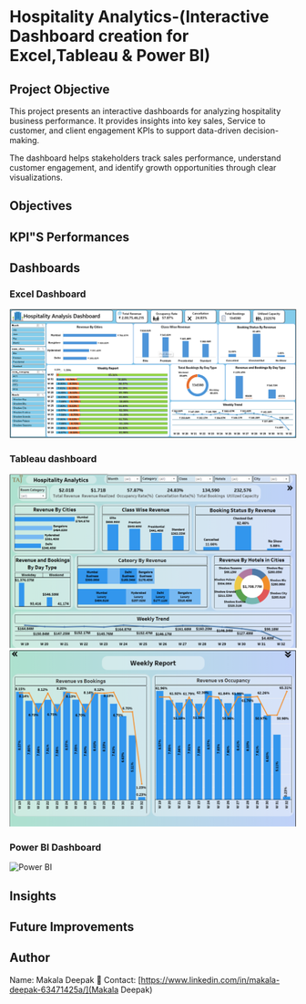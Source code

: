 # Hospitality Analytics-(Interactive Dashboard creation for Excel,Tableau & Power BI)
## Project Objective
This project presents an interactive dashboards for analyzing hospitality business performance.
It provides insights into key sales, Service to customer, and client engagement KPIs to support data-driven decision-making.

The dashboard helps stakeholders track sales performance, understand customer engagement, and identify growth opportunities through clear visualizations.
## Objectives

## KPI"S Performances

## Dashboards
### Excel Dashboard
  ![Excel](https://github.com/deepuhacker/Hospitality-Analytics/blob/main/Excel%20dashboard.png)
### Tableau dashboard
  ![Tableau](https://github.com/deepuhacker/Hospitality-Analytics/blob/main/Tableau%201.png)
  ![Tableau](https://github.com/deepuhacker/Hospitality-Analytics/blob/main/Tableau%202.png)
### Power BI Dashboard
  ![Power BI]()
## Insights

## Future Improvements

## Author
Name: Makala Deepak
📧 Contact: [https://www.linkedin.com/in/makala-deepak-63471425a/](Makala Deepak)
